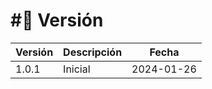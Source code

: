 # #⃣ Versión



| Versión | Descripción | Fecha      |
| ------- | ----------- | ---------- |
| 1.0.1   | Inicial     | 2024-01-26 |
